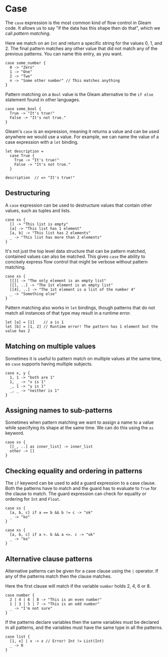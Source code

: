 # Case

The `case` expression is the most common kind of flow control in Gleam code. It
allows us to say "if the data has this shape then do that", which we call
_pattern matching_.

Here we match on an `Int` and return a specific string for the values 0, 1,
and 2. The final pattern matches any other value that did not match any of
the previous patterns. You can name this entry, as you want. 

```gleam
case some_number {
  0 -> "Zero"
  1 -> "One"
  2 -> "Two"
  n -> "Some other number" // This matches anything
}
```

Pattern matching on a `Bool` value is the Gleam alternative to the `if else`
statement found in other languages.

```gleam
case some_bool {
  True -> "It's true!"
  False -> "It's not true."
}
```

Gleam's `case` is an expression, meaning it returns a value and can be used
anywhere we would use a value. For example, we can name the value of a case
expression with a `let` binding.

```gleam
let description =
  case True {
    True -> "It's true!"
    False -> "It's not true."
  }

description  // => "It's true!"
```


## Destructuring

A `case` expression can be used to destructure values that
contain other values, such as tuples and lists.

```gleam
case xs {
  [] -> "This list is empty"
  [a] -> "This list has 1 element"
  [a, b] -> "This list has 2 elements"
  _ -> "This list has more than 2 elements"
}
```

It's not just the top level data structure that can be pattern matched,
contained values can also be matched. This gives `case` the ability to
concisely express flow control that might be verbose without pattern matching.

```gleam
case xs {
  [[]] -> "The only element is an empty list"
  [[], ..] -> "The 1st element is an empty list"
  [[4], ..] -> "The 1st element is a list of the number 4"
  _ -> "Something else"
}
```

Pattern matching also works in `let` bindings, though patterns that do not
match all instances of that type may result in a runtime error.

```gleam
let [a] = [1]    // a is 1
let [b] = [1, 2] // Runtime error! The pattern has 1 element but the value has 2
```


## Matching on multiple values

Sometimes it is useful to pattern match on multiple values at the same time,
so `case` supports having multiple subjects.

```gleam
case x, y {
  1, 1 -> "both are 1"
  1, _ -> "x is 1"
  _, 1 -> "y is 1"
  _, _ -> "neither is 1"
}
```


## Assigning names to sub-patterns

Sometimes when pattern matching we want to assign a name to a value while
specifying its shape at the same time. We can do this using the `as` keyword.

```gleam
case xs {
  [[_, ..] as inner_list] -> inner_list
  other -> []
}
```


## Checking equality and ordering in patterns

The `if` keyword can be used to add a guard expression to a case clause. Both
the patterns have to match and the guard has to evaluate to `True` for the
clause to match. The guard expression can check for equality or ordering for
`Int` and `Float`.

```gleam
case xs {
  [a, b, c] if a == b && b != c -> "ok"
  _ -> "ko"
}
```

```gleam
case xs {
  [a, b, c] if a >. b && a <=. c -> "ok"
  _ -> "ko"
}
```


## Alternative clause patterns

Alternative patterns can be given for a case clause using the `|` operator. If
any of the patterns match then the clause matches.

Here the first clause will match if the variable `number` holds 2, 4, 6 or 8.

```gleam
case number {
  2 | 4 | 6 | 8 -> "This is an even number"
  1 | 3 | 5 | 7 -> "This is an odd number"
  _ -> "I'm not sure"
}
```

If the patterns declare variables then the same variables must be declared in
all patterns, and the variables must have the same type in all the patterns.


```gleam
case list {
  [1, x] | x -> x // Error! Int != List(Int)
  _ -> 0
}
```
